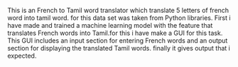 This is an French to Tamil word translator which translate 5 letters of french word into tamil word. 
 for this data set was taken from Python libraries. First i have made and trained a machine learning model with the feature 
 that translates French words into Tamil.for this i have make a GUI for this task. This GUI includes an input 
 section for entering French words and an output section for displaying the translated Tamil words. finally it gives output that i expected.
